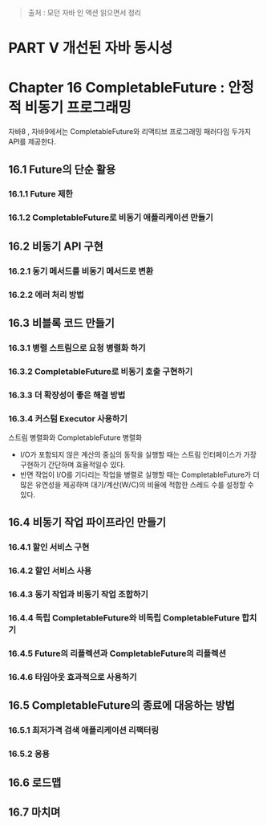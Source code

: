 > 출처 : 모던 자바 인 액션 읽으면서 정리

# PART Ⅴ 개선된 자바 동시성
# Chapter 16 CompletableFuture : 안정적 비동기 프로그래밍
자바8 , 자바9에서는 CompletableFuture와 리액티브 프로그래밍 패러다임 두가지 API를 제공한다.

## 16.1 Future의 단순 활용
### 16.1.1 Future 제한
### 16.1.2 CompletableFuture로 비동기 애플리케이션 만들기

## 16.2 비동기 API 구현
### 16.2.1 동기 메서드를 비동기 메서드로 변환
### 16.2.2 에러 처리 방법

## 16.3 비블록 코드 만들기
### 16.3.1 병렬 스트림으로 요청 병렬화 하기
### 16.3.2 CompletableFuture로 비동기 호출 구현하기
### 16.3.3 더 확장성이 좋은 해결 방법
### 16.3.4 커스텀 Executor 사용하기
스트림 병렬화와 CompletableFuture 병렬화
- I/O가 포함되지 않은 계산의 중심의 동작을 실행할 때는 스트림 인터페이스가 가장 구현하기 간단하며 효율적일수 있다.
- 반면 작업이 I/O를 기다리는 작업을 병렬로 실행할 때는 CompletableFuture가 더 많은 유연성을 제공하며 대기/계산(W/C)의
비율에 적합한 스레드 수를 설정할 수 있다.
  
## 16.4 비동기 작업 파이프라인 만들기
### 16.4.1 할인 서비스 구현
### 16.4.2 할인 서비스 사용
### 16.4.3 동기 작업과 비동기 작업 조합하기
### 16.4.4 독립 CompletableFuture와 비독립 CompletableFuture 합치기
### 16.4.5 Future의 리플렉션과 CompletableFuture의 리플렉션
### 16.4.6 타임아웃 효과적으로 사용하기

## 16.5 CompletableFuture의 종료에 대응하는 방법
### 16.5.1 최저가격 검색 애플리케이션 리팩터링
### 16.5.2 응용

## 16.6 로드맵

## 16.7 마치며